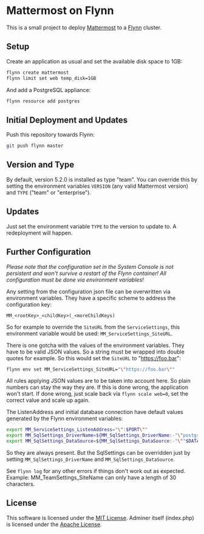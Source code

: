 Mattermost on Flynn
===================

This is a small project to deploy [Mattermost](https://mattermost.com/) to
a [Flynn](http://flynn.io/) cluster.

## Setup

Create an application as usual and set the available disk space to 1GB:

```bash
flynn create mattermost
flynn limit set web temp_disk=1GB
```

And add a PostgreSQL appliance: 

```bash
flynn resource add postgres
```

## Initial Deployment and Updates

Push this repository towards Flynn:

```bash
git push flynn master
```

## Version and Type

By default, version 5.2.0 is installed as type "team". You can override this by setting the environment variables `VERSION` (any valid Mattermost version) and `TYPE` ("team" or "enterprise").

## Updates

Just set the environment variable `TYPE` to the version to update to. A redeployment will happen.

## Further Configuration

*Please note that the configuration set in the System Console is not persistent and won't survive a restart of the Flynn container! All configuration must be done via environment variables!*

Any setting from the configuration json file can be overwritten via environment variables. They have a specific scheme to address the configuration key:

`MM_<rootKey>_<childKey>(_<moreChildKeys)`

So for example to override the `SiteURL` from the `ServiceSettings`, this environment variable would be used: `MM_ServiceSettings_SiteURL`.

There is one gotcha with the values of the environment variables. They have to be valid JSON values. So a string must be wrapped into double quotes for example.
So this would set the `SiteURL` to "https://foo.bar":

```bash
flynn env set MM_ServiceSettings_SiteURL="\"https://foo.bar\""
```

All rules applying JSON values are to be taken into account here. So plain numbers can stay the way they are.
If this is done wrong, the application won't start. If done wrong, just scale back via `flynn scale web=0`, set
the correct value and scale up again.

The ListenAddress and initial database connection have default values generated by the Flynn environment variables:

```bash
export MM_ServiceSettings_ListenAddress="\":$PORT\""
export MM_SqlSettings_DriverName=${MM_SqlSettings_DriverName:-"\"postgres\""}
export MM_SqlSettings_DataSource=${MM_SqlSettings_DataSource:-"\""$DATABASE_URL?sslmode=disable&connect_timeout=10"\""}
```

So they are always present. But the SqlSettings can be overridden just by setting `MM_SqlSettings_DriverName` and `MM_SqlSettings_DataSource`.

See `flynn log` for any other errors if things don't work out as expected. Example: MM_TeamSettings_SiteName can only have a length of 30 characters.

## License

This software is licensed under the
[MIT License](https://opensource.org/licenses/MIT). Adminer itself (index.php)
is licensed under the
[Apache License](https://www.apache.org/licenses/LICENSE-2.0.html).
